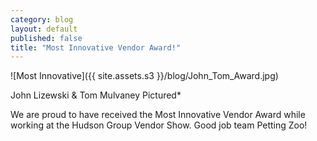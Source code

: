 ```yaml
---
category: blog
layout: default
published: false
title: "Most Innovative Vendor Award!"
---
```


![Most Innovative]({{ site.assets.s3 }}/blog/John_Tom_Award.jpg)

John Lizewski & Tom Mulvaney Pictured*

We are proud to have received the Most Innovative Vendor Award while working at the Hudson Group Vendor Show. Good job team Petting Zoo!